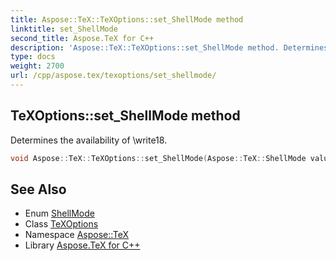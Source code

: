```yaml
---
title: Aspose::TeX::TeXOptions::set_ShellMode method
linktitle: set_ShellMode
second_title: Aspose.TeX for C++
description: 'Aspose::TeX::TeXOptions::set_ShellMode method. Determines the availability of \write18 in C++.'
type: docs
weight: 2700
url: /cpp/aspose.tex/texoptions/set_shellmode/
---
```

## TeXOptions::set_ShellMode method


Determines the availability of \write18.

```cpp
void Aspose::TeX::TeXOptions::set_ShellMode(Aspose::TeX::ShellMode value)
```

## See Also

* Enum [ShellMode](../../shellmode/)
* Class [TeXOptions](../)
* Namespace [Aspose::TeX](../../)
* Library [Aspose.TeX for C++](../../../)
